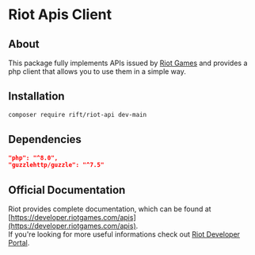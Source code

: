 # Riot Apis Client

## About
This package fully implements APIs issued by [Riot Games](https://www.riotgames.com/) and provides a php client that allows you to use them in a simple way.

## Installation

```bash
composer require rift/riot-api dev-main
```

## Dependencies

```json
"php": "^8.0",
"guzzlehttp/guzzle": "^7.5"
```

## Official Documentation

Riot provides complete documentation, which can be found at [https://developer.riotgames.com/apis](https://developer.riotgames.com/apis).  
If you're looking for more useful informations check out [Riot Developer Portal](https://developer.riotgames.com/docs/portal).
